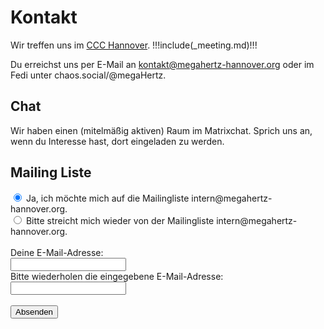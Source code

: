 # Kontakt

Wir treffen uns im
[CCC Hannover]( https://www.openstreetmap.org/search?query=B%C3%BCrgerschule%20Nordstadt%20Hannover#map=19/52.38811/9.71793 ).
!!!include(_meeting.md)!!!

Du erreichst uns per E-Mail an kontakt@megahertz-hannover.org oder
im Fedi unter chaos.social/@megaHertz.

## Chat

Wir haben einen (mitelmäßig aktiven) Raum im Matrixchat. Sprich uns an, wenn du Interesse hast, dort eingeladen zu werden.

## Mailing Liste

<form class="box" id="subscribe" action="http://kundenserver.de/cgi-bin/mailinglist.cgi" method="POST" target="_blank">
  <input checked name="subscribe_r" type="radio" value="subscribe">
  Ja, ich möchte mich auf die Mailingliste intern@megahertz-hannover.org.
  <br/>
  <input name="subscribe_r" type="radio" value="unsubscribe"/>
  Bitte streicht mich wieder von der Mailingliste intern@megahertz-hannover.org.
  <br/>
  <br/>
  Deine E-Mail-Adresse:
  <br/>
  <input maxlength="51" name="mailaccount_r" type="text">
  <br/>
  Bitte wiederholen die eingegebene E-Mail-Adresse:
  <br/>
  <input maxlength="51" name="mailaccount2_r" type="text">
  <br/>

  <br/>
  <input id="submit" type="SUBMIT" value="Absenden">

  <input name="FBMLNAME" type="hidden" value="intern@megahertz-hannover.org">
  <input name="FBLANG" type="hidden" value="de">
  <input name="FBURLERROR_L" type="hidden" value="http://kundenserver.de/mailinglist/error.de.html">
  <input name="FBURLSUBSCRIBE_L" type="hidden" value="http://kundenserver.de/mailinglist/subscribe.de.html">
  <input name="FBURLUNSUBSCRIBE_L" type="hidden" value="http://kundenserver.de/mailinglist/unsubscribe.de.html">
  <input name="FBURLINVALID_L" type="hidden" value="http://kundenserver.de/mailinglist/invalid.de.html">
</form>

